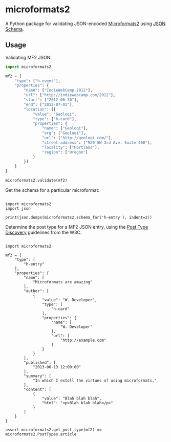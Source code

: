 microformats2
=============

A Python package for validating JSON-encoded 
[Microformats2](http://microformats.org/wiki/microformats2) using 
[JSON Schema](http://json-schema.org).


Usage
-----

Validating MF2 JSON:

```python
import microformats2

mf2 = { 
    "type": ["h-event"],
    "properties": {
        "name": ["IndieWebCamp 2012"],
        "url": ["http://indiewebcamp.com/2012"],
        "start": ["2012-06-30"],
        "end": ["2012-07-01"],
        "location": [{
            "value": "Geoloqi",
            "type": ["h-card"],
            "properties": {
                "name": ["Geoloqi"],
                "org": ["Geoloqi"],
                "url": ["http://geoloqi.com/"],
                "street-address": ["920 SW 3rd Ave. Suite 400"],
                "locality": ["Portland"],
                "region": ["Oregon"]
            }
        }]
    }
}

microformats2.validate(mf2)
```

Get the schema for a particular microformat:

```python3

import microformats2
import json

print(json.dumps(microformats2.schema_for('h-entry'), indent=2))
```

Determine the post type for a MF2 JSON entry, using the [Post Type
Discovery](https://www.w3.org/TR/post-type-discovery/) guidelines from the W3C.

```python3

import microformats2

mf2 = {
    "type": [
        "h-entry"
    ],
    "properties": {
        "name": [
            "Microformats are amazing"
        ],
        "author": [
            {
                "value": "W. Developer",
                "type": [
                    "h-card"
                ],
                "properties": {
                    "name": [
                        "W. Developer"
                    ],
                    "url": [
                        "http://example.com"
                    ]
                }
            }
        ],
        "published": [
            "2013-06-13 12:00:00"
        ],
        "summary": [
            "In which I extoll the virtues of using microformats."
        ],
        "content": [
            {
                "value": "Blah blah blah",
                "html": "<p>Blah blah blah</p>"
            }
        ]
    }
}

assert microformats2.get_post_type(mf2) == microformats2.PostTypes.article
```
